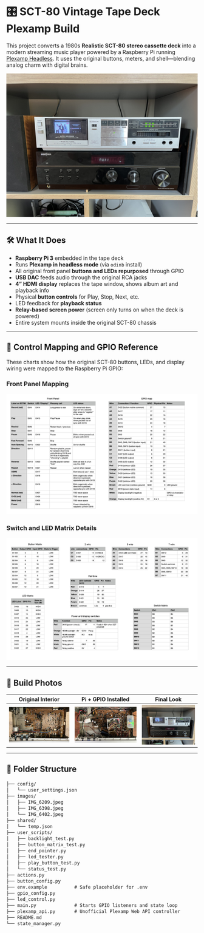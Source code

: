 # 🎛️ SCT-80 Vintage Tape Deck Plexamp Build

This project converts a 1980s **Realistic SCT-80 stereo cassette deck** into a modern streaming music player powered by a Raspberry Pi running [Plexamp Headless](https://plexamp.com). It uses the original buttons, meters, and shell—blending analog charm with digital brains.

![SCT-80 Front Panel](images/IMG_6402.jpeg)

---

## 🛠️ What It Does

- **Raspberry Pi 3** embedded in the tape deck
- Runs **Plexamp in headless mode** (via `odinb` install)
- All original front panel **buttons and LEDs repurposed** through GPIO
- **USB DAC** feeds audio through the original RCA jacks
- **4” HDMI display** replaces the tape window, shows album art and playback info
- Physical **button controls** for Play, Stop, Next, etc.
- LED feedback for **playback status**
- **Relay-based screen power** (screen only turns on when the deck is powered)
- Entire system mounts inside the original SCT-80 chassis

---

## 🧠 Control Mapping and GPIO Reference

These charts show how the original SCT-80 buttons, LEDs, and display wiring were mapped to the Raspberry Pi GPIO:

### Front Panel Mapping
![Front Panel GPIO Map](images/front_GPIO.png)

### Switch and LED Matrix Details
![Matrix Wiring Map](images/wires_buttons_leds.png)

---

## 📸 Build Photos

| Original Interior | Pi + GPIO Installed | Final Look |
|------------------|----------------------|------------|
| ![Before](images/IMG_6209.jpeg) | ![Wired](images/IMG_6398.jpeg) | ![Final](images/IMG_6402.jpeg) |

---

## 📁 Folder Structure

```plaintext
├── config/
│   └── user_settings.json
├── images/
│   ├── IMG_6209.jpeg
│   ├── IMG_6398.jpeg
│   └── IMG_6402.jpeg
├── shared/
│   └── temp.json
├── user_scripts/
│   ├── backlight_test.py
│   ├── button_matrix_test.py
│   ├── end_pointer.py
│   ├── led_tester.py
│   ├── play_button_test.py
│   └── status_test.py
├── actions.py
├── button_config.py
├── env.example          # Safe placeholder for .env
├── gpio_config.py
├── led_control.py
├── main.py              # Starts GPIO listeners and state loop
├── plexamp_api.py       # Unofficial Plexamp Web API controller
├── README.md
└── state_manager.py